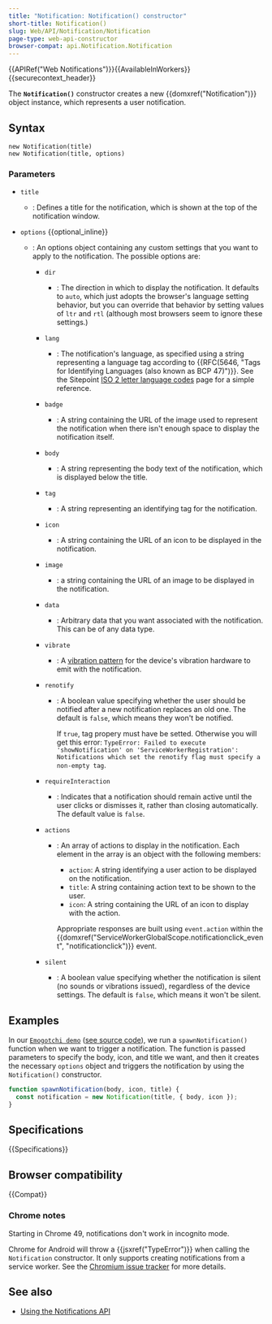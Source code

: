 ```yaml
---
title: "Notification: Notification() constructor"
short-title: Notification()
slug: Web/API/Notification/Notification
page-type: web-api-constructor
browser-compat: api.Notification.Notification
---
```


{{APIRef("Web Notifications")}}{{AvailableInWorkers}}{{securecontext_header}}

The **`Notification()`** constructor creates a new
{{domxref("Notification")}} object instance, which represents a user notification.

## Syntax

```js-nolint
new Notification(title)
new Notification(title, options)
```

### Parameters

- `title`
  - : Defines a title for the notification, which is shown at the top of the notification
    window.
- `options` {{optional_inline}}

  - : An options object containing any custom settings that you want to apply to the
    notification. The possible options are:

    - `dir`
      - : The direction in which to display the notification. It
        defaults to `auto`, which just adopts the browser's language setting
        behavior, but you can override that behavior by setting values of `ltr`
        and `rtl` (although most browsers seem to ignore these settings.)
    - `lang`
      - : The notification's language, as specified using a
        string representing a language tag
        according to {{RFC(5646, "Tags for Identifying Languages (also known as BCP 47)")}}.
        See the Sitepoint [ISO 2 letter language codes](https://www.sitepoint.com/iso-2-letter-language-codes/) page for a simple reference.
    - `badge`
      - : A string containing the URL of the image
        used to represent the notification when there isn't enough space to display the
        notification itself.
    - `body`
      - : A string representing the body text of the
        notification, which is displayed below the title.
    - `tag`
      - : A string representing an identifying tag for
        the notification.
    - `icon`
      - : A string containing the URL of an icon to
        be displayed in the notification.
    - `image`
      - : a string containing the URL of an image to
        be displayed in the notification.
    - `data`
      - : Arbitrary data that you want associated with the
        notification. This can be of any data type.
    - `vibrate`
      - : A [vibration pattern](/en-US/docs/Web/API/Vibration_API#vibration_patterns) for the device's vibration hardware to emit with the notification.
    - `renotify`
      - : A boolean value specifying whether the user
        should be notified after a new notification replaces an old one. The default is
        `false`, which means they won't be notified.

         If `true`, tag propery must have be setted. Otherwise you will get this error:
         `TypeError: Failed to execute 'showNotification' on 'ServiceWorkerRegistration': Notifications which set the renotify flag must specify a non-empty tag`.
    - `requireInteraction`
      - : Indicates that a notification should remain
        active until the user clicks or dismisses it, rather than closing automatically.
        The default value is `false`.
    - `actions`

      - : An array of actions to display in the notification. Each element in the array is an object with the following members:

        - `action`: A string identifying a user action to be displayed on the notification.
        - `title`: A string containing action text to be shown to the user.
        - `icon`: A string containing the URL of an icon to display with the action.

        Appropriate responses are built using `event.action` within the
        {{domxref("ServiceWorkerGlobalScope.notificationclick_event", "notificationclick")}} event.

    - `silent`
      - : A boolean value specifying whether the
        notification is silent (no sounds or vibrations issued), regardless of the device
        settings. The default is `false`, which means it won't be silent.

## Examples

In our
[`Emogotchi demo`](https://chrisdavidmills.github.io/emogotchi/)
([see source code](https://github.com/chrisdavidmills/emogotchi)), we run a
`spawnNotification()` function when we want to trigger a notification. The
function is passed parameters to specify the body, icon, and title we want, and then it
creates the necessary `options` object and triggers the notification by using
the `Notification()` constructor.

```js
function spawnNotification(body, icon, title) {
  const notification = new Notification(title, { body, icon });
}
```

## Specifications

{{Specifications}}

## Browser compatibility

{{Compat}}

### Chrome notes

Starting in Chrome 49, notifications don't work in incognito mode.

Chrome for Android will throw a {{jsxref("TypeError")}} when calling the
`Notification` constructor. It only supports creating
notifications from a service worker. See the
[Chromium issue tracker](https://crbug.com/481856) for more details.

## See also

- [Using the Notifications API](/en-US/docs/Web/API/Notifications_API/Using_the_Notifications_API)
